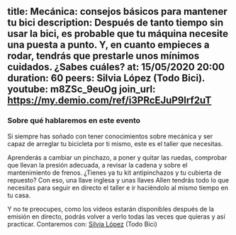 title: Mecánica: consejos básicos para mantener tu bici
description: Después de tanto tiempo sin usar la bici, es probable que tu máquina necesite una puesta a punto. Y, en cuanto empieces a rodar, tendrás que prestarle unos mínimos cuidados. ¿Sabes cuáles? 
at: 15/05/2020 20:00
duration: 60
peers: Silvia López (Todo Bici).
youtube: m8ZSc_9euOg
join_url: https://my.demio.com/ref/i3PRcEJuP9lrf2uT
----
### Sobre qué hablaremos en este evento

Si siempre has soñado con tener conocimientos sobre mecánica y ser capaz de arreglar tu bicicleta por ti mismo, este es el taller que necesitas. 

Aprenderás a cambiar un pinchazo, a poner y quitar las ruedas, comprobar que llevan la presión adecuada, a revisar la cadena y sobre el mantenimiento de frenos.
¿Tienes ya tu kit antipinchazos y tu cubierta de repuesto? Con eso, una llave inglesa y unas llaves Allen tendrás todo lo que necesitas para seguir en directo el taller e ir haciéndolo al mismo tiempo en tu casa. 

Y no te preocupes, como los vídeos estarán disponibles después de la emisión en directo, podrás volver a verlo todas las veces que quieras y así practicar. Contaremos con: [Silvia López](https://twitter.com/TodobiciVLC) (Todo Bici)
